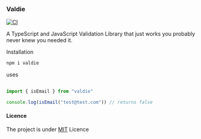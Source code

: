 ### Valdie
[![CI](https://github.com/Rwanda-Coding-Academy/Valdie/actions/workflows/superlinter.yml/badge.svg)](https://github.com/Rwanda-Coding-Academy/Valdie/actions/workflows/superlinter.yml)


A TypeScript and JavaScript Validation Library that just works you probably never knew you needed it. 


Installation

```bash
npm i valdie
```


uses 

```javascript
 
import { isEmail } from "valdie"

console.log(isEmail("test@test.com")) // returns false

```

#### Licence

The project is under [MIT](https://github.com/Rwanda-Coding-Academy/Valdie/edit/main/README.md) Licence
